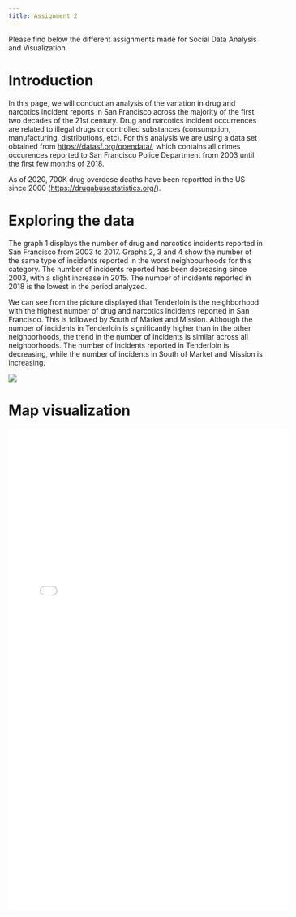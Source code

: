 ```yaml
---
title: Assignment 2
---
```


Please find below the different assignments made for Social Data Analysis and Visualization.


# Introduction

In this page, we will conduct an analysis of the variation in drug and narcotics incident reports in San Francisco across the majority of the first two decades of the 21st century. 
Drug and narcotics incident occurrences are related to illegal drugs or controlled substances (consumption, manufacturing, distributions, etc). For this analysis we are using a data set obtained from https://datasf.org/opendata/, which contains all crimes occurences reported to San Francisco Police Department from 2003 until the first few months of 2018.

As of 2020, 700K drug overdose deaths have been reportted in the US since 2000 (https://drugabusestatistics.org/).


# Exploring the data

The graph 1 displays the number of drug and narcotics incidents reported in San Francisco from 2003 to 2017. Graphs 2, 3 and 4 show the number of the same type of incidents reported in the worst neighbourhoods for this category. The number of incidents reported has been decreasing since 2003, with a slight increase in 2015. The number of incidents reported in 2018 is the lowest in the period analyzed.

We can see from the picture displayed that Tenderloin is the neighborhood with the highest number of drug and narcotics incidents reported in San Francisco. This is followed by South of Market and Mission. Although the number of incidents in Tenderloin is significantly higher than in the other neighborhoods, the trend in the number of incidents is similar across all neighborhoods. The number of incidents reported in Tenderloin is decreasing, while the number of incidents in South of Market and Mission is increasing.

<img src="{{site.url}}/imgs/barplot_drugs_districts.png" style="display: block; margin: auto;" />


# Map visualization
<embed type="text/html" src="imgs/map_drugs_per_district_area.html" width="110%" height="950"/>
